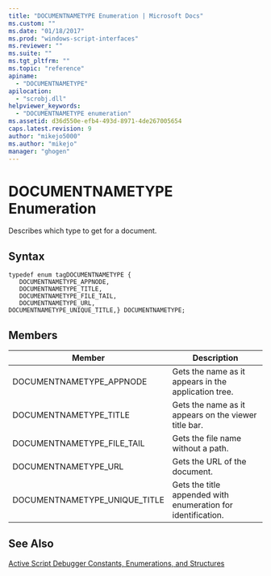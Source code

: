 ```yaml
---
title: "DOCUMENTNAMETYPE Enumeration | Microsoft Docs"
ms.custom: ""
ms.date: "01/18/2017"
ms.prod: "windows-script-interfaces"
ms.reviewer: ""
ms.suite: ""
ms.tgt_pltfrm: ""
ms.topic: "reference"
apiname: 
  - "DOCUMENTNAMETYPE"
apilocation: 
  - "scrobj.dll"
helpviewer_keywords: 
  - "DOCUMENTNAMETYPE enumeration"
ms.assetid: d36d550e-efb4-493d-8971-4de267005654
caps.latest.revision: 9
author: "mikejo5000"
ms.author: "mikejo"
manager: "ghogen"
---
```

# DOCUMENTNAMETYPE Enumeration
Describes which type to get for a document.  
  
## Syntax  
  
```  
typedef enum tagDOCUMENTNAMETYPE {  
   DOCUMENTNAMETYPE_APPNODE,  
   DOCUMENTNAMETYPE_TITLE,  
   DOCUMENTNAMETYPE_FILE_TAIL,  
   DOCUMENTNAMETYPE_URL,  
DOCUMENTNAMETYPE_UNIQUE_TITLE,} DOCUMENTNAMETYPE;  
```  
  
## Members  
  
|Member|Description|  
|------------|-----------------|  
|DOCUMENTNAMETYPE_APPNODE|Gets the name as it appears in the application tree.|  
|DOCUMENTNAMETYPE_TITLE|Gets the name as it appears on the viewer title bar.|  
|DOCUMENTNAMETYPE_FILE_TAIL|Gets the file name without a path.|  
|DOCUMENTNAMETYPE_URL|Gets the URL of the document.|  
|DOCUMENTNAMETYPE_UNIQUE_TITLE|Gets the title appended with enumeration for identification.|  
  
## See Also  
 [Active Script Debugger Constants, Enumerations, and Structures](../../winscript/reference/active-script-debugger-constants-enumerations-and-structures.md)